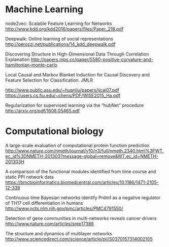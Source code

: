 # Machine Learning
node2vec: Scalable Feature Learning for Networks http://www.kdd.org/kdd2016/papers/files/Paper_218.pdf

Deepwalk: Online learning of social representations http://perozzi.net/publications/14_kdd_deepwalk.pdf

Discovering Structure in High-Dimensional Data Through Correlation Explanation http://papers.nips.cc/paper/5580-positive-curvature-and-hamiltonian-monte-carlo

Local Causal and Markov Blanket Induction for Causal Discovery and Feature Selection for Classification. JMLR

http://www.public.asu.edu/~huanliu/papers/ijcai07.pdf
https://users.cs.fiu.edu/~chens/PDF/WISE2015_Ha.pdf

Regularization for supervised learning via the “hubNet” procedure
http://arxiv.org/pdf/1608.05465.pdf

# Computational biology
A large-scale evaluation of computational protein function prediction http://www.nature.com/nmeth/journal/v10/n3/full/nmeth.2340.html%3FWT.ec_id%3DNMETH-201303?message-global=remove&WT.ec_id=NMETH-201303H

A comparison of the functional modules identified from time course and static PPI network data
https://bmcbioinformatics.biomedcentral.com/articles/10.1186/1471-2105-12-339

Continuous time Bayesian networks identify Prdm1 as a negative regulator of TH17 cell differentiation in humans
http://www.ncbi.nlm.nih.gov/pmc/articles/PMC4791550/

Detection of gene communities in multi-networks reveals cancer drivers
http://www.nature.com/articles/srep17386

The structure and dynamics of multilayer networks
http://www.sciencedirect.com/science/article/pii/S0370157314002105
